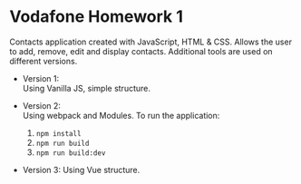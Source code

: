 # Vodafone Homework 1

Contacts application created with JavaScript, HTML & CSS.
Allows the user to add, remove, edit and display contacts.
Additional tools are used on different versions.

- Version 1:  
    Using Vanilla JS, simple structure.

- Version 2:   
    Using webpack and Modules.
    To run the application: 
    1. `npm install`
    2. `npm run build`
    3. `npm run build:dev`

- Version 3:
    Using Vue structure.

